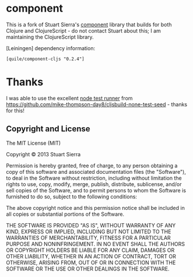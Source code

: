 # component

This is a fork of Stuart Sierra's [component](https://github.com/stuartsierra/component) library
that builds for both Clojure and ClojureScript - do not contact Stuart about this; I am
maintaining the ClojureScript library.

[Leiningen] dependency information:

    [quile/component-cljs "0.2.4"]


# Thanks

I was able to use the excellent [node test runner](https://github.com/mike-thompson-day8/cljsbuild-none-test-seed) from https://github.com/mike-thompson-day8/cljsbuild-none-test-seed - thanks for this!

## Copyright and License

The MIT License (MIT)

Copyright © 2013 Stuart Sierra

Permission is hereby granted, free of charge, to any person obtaining a copy of
this software and associated documentation files (the "Software"), to deal in
the Software without restriction, including without limitation the rights to
use, copy, modify, merge, publish, distribute, sublicense, and/or sell copies of
the Software, and to permit persons to whom the Software is furnished to do so,
subject to the following conditions:

The above copyright notice and this permission notice shall be included in all
copies or substantial portions of the Software.

THE SOFTWARE IS PROVIDED "AS IS", WITHOUT WARRANTY OF ANY KIND, EXPRESS OR
IMPLIED, INCLUDING BUT NOT LIMITED TO THE WARRANTIES OF MERCHANTABILITY, FITNESS
FOR A PARTICULAR PURPOSE AND NONINFRINGEMENT. IN NO EVENT SHALL THE AUTHORS OR
COPYRIGHT HOLDERS BE LIABLE FOR ANY CLAIM, DAMAGES OR OTHER LIABILITY, WHETHER
IN AN ACTION OF CONTRACT, TORT OR OTHERWISE, ARISING FROM, OUT OF OR IN
CONNECTION WITH THE SOFTWARE OR THE USE OR OTHER DEALINGS IN THE SOFTWARE.
